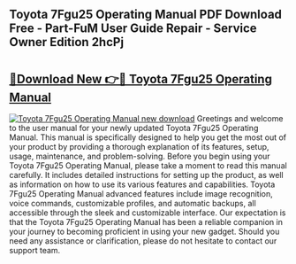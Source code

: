 ## Toyota 7Fgu25 Operating Manual PDF Download Free - Part-FuM User Guide Repair - Service Owner Edition 2hcPj

# <h2><a href="http://bc71562.oget.top/?id=Toyota+7Fgu25+Operating+Manual">🔗Download New 👉🔴 Toyota 7Fgu25 Operating Manual</a></h2>

[![Toyota 7Fgu25 Operating Manual new download](https://i.imgur.com/5g1atiW.png)](http://bc71562.oget.top/?id=Toyota+7Fgu25+Operating+Manual)
Greetings and welcome to the user manual for your newly updated Toyota 7Fgu25 Operating Manual. This manual is specifically designed to help you get the most out of your product by providing a thorough explanation of its features, setup, usage, maintenance, and problem-solving. Before you begin using your Toyota 7Fgu25 Operating Manual, please take a moment to read this manual carefully. It includes detailed instructions for setting up the product, as well as information on how to use its various features and capabilities. Toyota 7Fgu25 Operating Manual advanced features include image recognition, voice commands, customizable profiles, and automatic backups, all accessible through the sleek and customizable interface. Our expectation is that the Toyota 7Fgu25 Operating Manual has been a reliable companion in your journey to becoming proficient in using your new gadget. Should you need any assistance or clarification, please do not hesitate to contact our support team.

